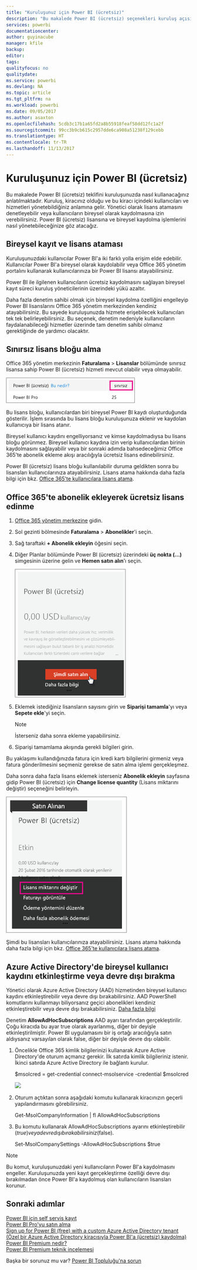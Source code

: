 ```yaml
---
title: "Kuruluşunuz için Power BI (ücretsiz)"
description: "Bu makalede Power BI (ücretsiz) seçenekleri kuruluş açısından ele alınmaktadır. Kiracınızın Yöneticisi sizseniz ücretsiz abonelikleri yönetme seçeneklerini de kullanabilirsiniz."
services: powerbi
documentationcenter: 
author: guyinacube
manager: kfile
backup: 
editor: 
tags: 
qualityfocus: no
qualitydate: 
ms.service: powerbi
ms.devlang: NA
ms.topic: article
ms.tgt_pltfrm: na
ms.workload: powerbi
ms.date: 09/05/2017
ms.author: asaxton
ms.openlocfilehash: 5cdb3c17b1a65fd2a8b55918feaf58dd12fc1a2f
ms.sourcegitcommit: 99cc3b9cb615c2957dde6ca908a51238f129cebb
ms.translationtype: HT
ms.contentlocale: tr-TR
ms.lasthandoff: 11/13/2017
---
```

# <a name="power-bi-free-in-your-organization"></a>Kuruluşunuz için Power BI (ücretsiz)
Bu makalede Power BI (ücretsiz) teklifini kuruluşunuzda nasıl kullanacağınız anlatılmaktadır. Kuruluş, kiracınız olduğu ve bu kiracı içindeki kullanıcıları ve hizmetleri yönetebildiğiniz anlamına gelir. Yönetici olarak lisans atamasını denetleyebilir veya kullanıcıların bireysel olarak kaydolmasına izin verebilirsiniz. Power BI (ücretsiz) lisansına ve bireysel kaydolma işlemlerini nasıl yönetebileceğinize göz atacağız.

## <a name="individual-sign-up-versus-license-assignment"></a>Bireysel kayıt ve lisans ataması
Kuruluşunuzdaki kullanıcılar Power BI'a iki farklı yolla erişim elde edebilir. Kullanıcılar Power BI'a bireysel olarak kaydolabilir veya Office 365 yönetim portalını kullanarak kullanıcılarınıza bir Power BI lisansı atayabilirsiniz.

Power BI ile ilgilenen kullanıcıların ücretsiz kaydolmasını sağlayan bireysel kayıt süreci kuruluş yöneticilerinin üzerindeki yükü azaltır.

Daha fazla denetim sahibi olmak için bireysel kaydolma özelliğini engelleyip Power BI lisanslarını Office 365 yönetim merkezinden kendiniz atayabilirsiniz. Bu sayede kuruluşunuzda hizmete erişebilecek kullanıcıları tek tek belirleyebilirsiniz. Bu seçenek, denetim nedeniyle kullanıcıların faydalanabileceği hizmetler üzerinde tam denetim sahibi olmanız gerektiğinde de yardımcı olacaktır.

## <a name="how-to-get-the-unlimited-license-block"></a>Sınırsız lisans bloğu alma
Office 365 yönetim merkezinin **Faturalama** > **Lisanslar** bölümünde sınırsız lisansa sahip Power BI (ücretsiz) hizmeti mevcut olabilir veya olmayabilir.

![](media/service-admin-service-free-in-your-organization/unlimited-licenses.png)

Bu lisans bloğu, kullanıcılardan biri bireysel Power BI kaydı oluşturduğunda gösterilir. İşlem sırasında bu lisans bloğu kuruluşunuza eklenir ve kaydolan kullanıcıya bir lisans atanır.

Bireysel kullanıcı kaydını engelliyorsanız ve kimse kaydolmadıysa bu lisans bloğu görünmez. Bireysel kullanıcı kaydına izin verip kullanıcılardan birinin kaydolmasını sağlayabilir veya bir sonraki adımda bahsedeceğimiz Office 365'te abonelik ekleme akışı aracılığıyla ücretsiz lisans edinebilirsiniz.

Power BI (ücretsiz) lisans bloğu kullanılabilir duruma geldikten sonra bu lisansları kullanıcılarınıza atayabilirsiniz. Lisans atama hakkında daha fazla bilgi için bkz. [Office 365'te kullanıcılara lisans atama](https://support.office.com/article/Assign-or-unassign-licenses-for-Office-365-for-business-997596b5-4173-4627-b915-36abac6786dc).

## <a name="getting-free-licenses-via-add-subscription-within-office-365"></a>Office 365'te abonelik ekleyerek ücretsiz lisans edinme
1. [Office 365 yönetim merkezine](https://portal.office.com/admin/default.aspx) gidin.
2. Sol gezinti bölmesinde **Faturalama** > **Abonelikler**'i seçin.
3. Sağ taraftaki **+ Abonelik ekleyin** öğesini seçin.
4. Diğer Planlar bölümünde Power BI (ücretsiz) üzerindeki **üç nokta (…)** simgesinin üzerine gelin ve **Hemen satın alın**'ı seçin.
   
    ![](media/service-admin-service-free-in-your-organization/buy-powerbi-free.png)
5. Eklemek istediğiniz lisansların sayısını girin ve **Siparişi tamamla**'yı veya **Sepete ekle**'yi seçin.
   
   > [!NOTE]
   > İsterseniz daha sonra ekleme yapabilirsiniz.
   > 
   > 
6. Siparişi tamamlama akışında gerekli bilgileri girin.

Bu yaklaşımı kullandığınızda fatura için kredi kartı bilgilerini girmeniz veya fatura gönderilmesini seçmeniz gerekse de satın alma işlemi gerçekleşmez.

Daha sonra daha fazla lisans eklemek isterseniz **Abonelik ekleyin** sayfasına gidip Power BI (ücretsiz) için **Change license quantity** (Lisans miktarını değiştir) seçeneğini belirleyin.

![](media/service-admin-service-free-in-your-organization/change-license-quantity.png)

Şimdi bu lisansları kullanıcılarınıza atayabilirsiniz. Lisans atama hakkında daha fazla bilgi için bkz. [Office 365'te kullanıcılara lisans atama](https://support.office.com/article/Assign-or-unassign-licenses-for-Office-365-for-business-997596b5-4173-4627-b915-36abac6786dc).

## <a name="enable-or-disable-individual-user-sign-up-in-azure-active-directory"></a>Azure Active Directory'de bireysel kullanıcı kaydını etkinleştirme veya devre dışı bırakma
Yönetici olarak Azure Active Directory (AAD) hizmetinden bireysel kullanıcı kaydını etkinleştirebilir veya devre dışı bırakabilirsiniz. AAD PowerShell komutlarını kullanmayı biliyorsanız geçici abonelikleri kendiniz etkinleştirebilir veya devre dışı bırakabilirsiniz. [Daha fazla bilgi](https://technet.microsoft.com/library/jj151815.aspx)

Denetim **AllowAdHocSubscriptions** AAD ayarı tarafından gerçekleştirilir. Çoğu kiracıda bu ayar true olarak ayarlanmış, diğer bir deyişle etkinleştirilmiştir. Power BI uygulamasını bir iş ortağı aracılığıyla satın aldıysanız varsayılan olarak false, diğer bir deyişle devre dışı olabilir.

1. Öncelikle Office 365 kimlik bilgilerinizi kullanarak Azure Active Directory'de oturum açmanız gerekir. İlk satırda kimlik bilgileriniz istenir. İkinci satırda Azure Active Directory ile bağlantı kurulur.
   
     $msolcred = get-credential   connect-msolservice -credential $msolcred
   
   ![](media/service-admin-service-free-in-your-organization/aad-signin.png)
2. Oturum açtıktan sonra aşağıdaki komutu kullanarak kiracınızın geçerli yapılandırmasını görebilirsiniz.
   
     Get-MsolCompanyInformation | fl AllowAdHocSubscriptions
3. Bu komutu kullanarak AllowAdHocSubscriptions ayarını etkinleştirebilir ($true) veya devre dışı bırakabilirsiniz ($false).
   
     Set-MsolCompanySettings -AllowAdHocSubscriptions $true

> [!NOTE]
> Bu komut, kuruluşunuzdaki yeni kullanıcıların Power BI'a kaydolmasını engeller. Kuruluşunuzda yeni kayıt gerçekleştirme özelliği devre dışı bırakılmadan önce Power BI'a kaydolmuş olan kullanıcıların lisansları korunur.
> 
> 

## <a name="next-steps"></a>Sonraki adımlar
[Power BI için self servis kayıt](service-self-service-signup-for-power-bi.md)  
[Power BI Pro'yu satın alma](service-admin-purchasing-power-bi-pro.md)  
[Sign up for Power BI (free) with a custom Azure Active Directory tenant (Özel bir Azure Active Directory kiracısıyla Power BI'a (ücretsiz) kaydolma)](developer/create-an-azure-active-directory-tenant.md)  
[Power BI Premium nedir?](service-premium.md)  
[Power BI Premium teknik incelemesi](https://aka.ms/pbipremiumwhitepaper)  

Başka bir sorunuz mu var? [Power BI Topluluğu'na sorun](http://community.powerbi.com/)

